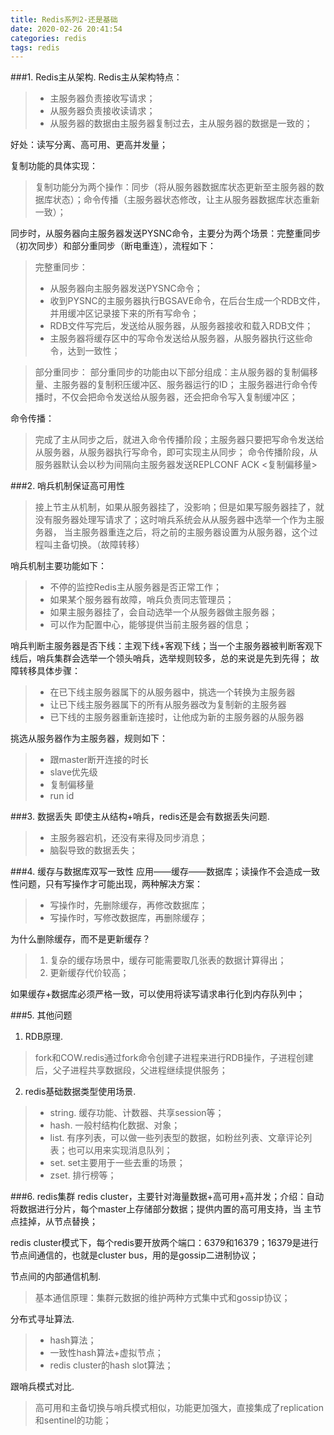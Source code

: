 ```yaml
---
title: Redis系列2-还是基础
date: 2020-02-26 20:41:54
categories: redis
tags: redis
---
```


###1. Redis主从架构.
Redis主从架构特点：
>* 主服务器负责接收写请求；
>* 从服务器负责接收读请求；
>* 从服务器的数据由主服务器复制过去，主从服务器的数据是一致的；

好处：读写分离、高可用、更高并发量；

复制功能的具体实现：
>复制功能分为两个操作：同步（将从服务器数据库状态更新至主服务器的数据库状态）；命令传播（主服务器状态修改，让主从服务器数据库状态重新一致）；

同步时，从服务器向主服务器发送PYSNC命令，主要分为两个场景：完整重同步（初次同步）和部分重同步（断电重连），流程如下：
>完整重同步：
>* 从服务器向主服务器发送PYSNC命令；
>* 收到PYSNC的主服务器执行BGSAVE命令，在后台生成一个RDB文件，并用缓冲区记录接下来的所有写命令；
>* RDB文件写完后，发送给从服务器，从服务器接收和载入RDB文件；
>* 主服务器将缓存区中的写命令发送给从服务器，从服务器执行这些命令，达到一致性；

>部分重同步：
>部分重同步的功能由以下部分组成：主从服务器的复制偏移量、主服务器的复制积压缓冲区、服务器运行的ID；
>主服务器进行命令传播时，不仅会把命令发送给从服务器，还会把命令写入复制缓冲区；

命令传播：
>完成了主从同步之后，就进入命令传播阶段；主服务器只要把写命令发送给从服务器，从服务器执行写命令，即可实现主从同步；
>命令传播阶段，从服务器默认会以秒为间隔向主服务器发送REPLCONF ACK <复制偏移量>

###2. 哨兵机制保证高可用性
>接上节主从机制，如果从服务器挂了，没影响；但是如果写服务器挂了，就没有服务器处理写请求了；这时哨兵系统会从从服务器中选举一个作为主服务器，
>当主服务器重连之后，将之前的主服务器设置为从服务器，这个过程叫主备切换。（故障转移）

哨兵机制主要功能如下：
>* 不停的监控Redis主从服务器是否正常工作；
>* 如果某个服务器有故障，哨兵负责同志管理员；
>* 如果主服务器挂了，会自动选举一个从服务器做主服务器；
>* 可以作为配置中心，能够提供当前主服务器的信息；

哨兵判断主服务器是否下线：主观下线+客观下线；当一个主服务器被判断客观下线后，哨兵集群会选举一个领头哨兵，选举规则较多，总的来说是先到先得；
故障转移具体步骤：
>* 在已下线主服务器属下的从服务器中，挑选一个转换为主服务器
>* 让已下线主服务器属下的所有从服务器改为复制新的主服务器
>* 已下线的主服务器重新连接时，让他成为新的主服务器的从服务器

挑选从服务器作为主服务器，规则如下：
>* 跟master断开连接的时长
>* slave优先级
>* 复制偏移量
>* run id

###3. 数据丢失
即使主从结构+哨兵，redis还是会有数据丢失问题.
>* 主服务器宕机，还没有来得及同步消息；
>* 脑裂导致的数据丢失；

###4. 缓存与数据库双写一致性
应用——缓存——数据库；读操作不会造成一致性问题，只有写操作才可能出现，两种解决方案：
>* 写操作时，先删除缓存，再修改数据库；
>* 写操作时，写修改数据库，再删除缓存；

为什么删除缓存，而不是更新缓存？
>1. 复杂的缓存场景中，缓存可能需要取几张表的数据计算得出；
>2. 更新缓存代价较高；

如果缓存+数据库必须严格一致，可以使用将读写请求串行化到内存队列中；

###5. 其他问题
1. RDB原理.
>fork和COW.redis通过fork命令创建子进程来进行RDB操作，子进程创建后，父子进程共享数据段，父进程继续提供服务；

2. redis基础数据类型使用场景.
>* string. 缓存功能、计数器、共享session等；
>* hash. 一般村结构化数据、对象；
>* list. 有序列表，可以做一些列表型的数据，如粉丝列表、文章评论列表；也可以用来实现消息队列；
>* set. set主要用于一些去重的场景；
>* zset. 排行榜等；


###6. redis集群
redis cluster，主要针对海量数据+高可用+高并发；介绍：自动将数据进行分片，每个master上存储部分数据；提供内置的高可用支持，当
主节点挂掉，从节点替换；

redis cluster模式下，每个redis要开放两个端口：6379和16379；16379是进行节点间通信的，也就是cluster bus，用的是gossip二进制协议；

节点间的内部通信机制.
>基本通信原理：集群元数据的维护两种方式集中式和gossip协议；

分布式寻址算法.
>* hash算法；
>* 一致性hash算法+虚拟节点；
>* redis cluster的hash slot算法；

跟哨兵模式对比.
>高可用和主备切换与哨兵模式相似，功能更加强大，直接集成了replication和sentinel的功能；
